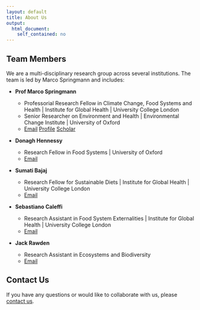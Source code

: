 ```yaml
---
layout: default
title: About Us
output: 
  html_document: 
    self_contained: no
---
```


## Team Members

We are a multi-disciplinary research group across several institutions. The team is led by Marco Springmann and includes:  

- **Prof Marco Springmann**
  - Professorial Research Fellow in Climate Change, Food Systems and Health | Institute for Global Health | University College London
  - Senior Researcher on Environment and Health | Environmental Change Institute | University of Oxford 
  - [Email](mailto:m.springmann@ucl.ac.uk) [Profile](https://www.lshtm.ac.uk/aboutus/people/springmann.marco) [Scholar](https://scholar.google.com/citations?user=NZ7drjwAAAAJ&hl=en)
    
- **Donagh Hennessy**
  - Research Fellow in Food Systems | University of Oxford
  - [Email](mailto:d.hennessy@ucl.ac.uk)

- **Sumati Bajaj**
  - Research Fellow for Sustainable Diets | Institute for Global Health | University College London
  - [Email](mailto:sumati.bajaj@ucl.ac.uk)

- **Sebastiano Caleffi**
  - Research Assistant in Food System Externalities | Institute for Global Health | University College London
  - [Email](mailto:s.caleffi@ucl.ac.uk)
        
- **Jack Rawden**
  - Research Assistant in Ecosystems and Biodiversity
  - [Email](mailto:jack.rawden.22@ucl.ac.uk)


## Contact Us

If you have any questions or would like to collaborate with us, please [contact us](mailto:s.caleffi@ucl.ac.uk).
